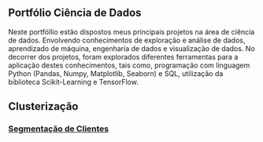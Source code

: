 ## Portfólio Ciência de Dados

Neste portfóllio estão dispostos meus principais projetos na área de ciência de dados. Envolvendo conhecimentos de exploração e análise de dados, aprendizado de máquina, engenharia de dados e visualização de dados. No decorrer dos projetos, foram explorados diferentes ferramentas para a aplicação destes conhecimentos, tais como, programação com linguagem Python (Pandas, Numpy, Matplotlib, Seaborn) e SQL, utilização da biblioteca Scikit-Learning e TensorFlow.

## Clusterização

### [Segmentação de Clientes](https://github.com/Edmurcn/Customer-Clustering)




